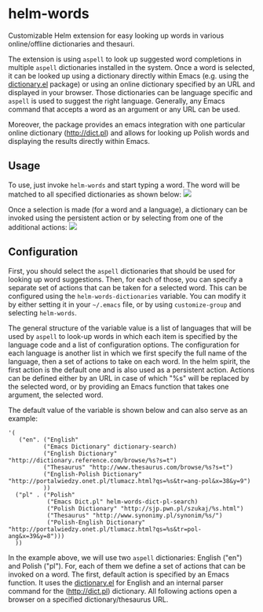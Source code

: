 helm-words
==========

Customizable Helm extension for easy looking up words in various online/offline dictionaries and thesauri.

The extension is using `aspell` to look up suggested word completions in multiple `aspell` dictionaries installed in the system. Once a word is selected, it can be looked up using a dictionary directly within Emacs (e.g. using the [dictionary.el](http://www.emacswiki.org/DictMode) package) or using an online dictionary specified by an URL and displayed in your browser. Those dictionaries can be language specific and `aspell` is used to suggest the right language. Generally, any Emacs command that accepts a word as an argument or any URL can be used.

Moreover, the package provides an emacs integration with one particular online dictionary (http://dict.pl) and allows for looking up Polish words and displaying the results directly within Emacs.


Usage
-----
To use, just invoke `helm-words` and start typing a word. The word will be matched to all specified dictionaries as shown below:
![](https://github.com/pronobis/helm-flyspell/blob/master/images/screenshot1.png)

Once a selection is made (for a word and a language), a dictionary can be invoked using the persistent action or by selecting from one of the additional actions:
![](https://github.com/pronobis/helm-flyspell/blob/master/images/screenshot2.png)


Configuration
-------------

First, you should select the `aspell` dictionaries that should be used for looking up word suggestions. Then, for each of those, you can specify a separate set of actions that can be taken for a selected word. This can be configured using the `helm-words-dictionaries` variable. You can modify it by either setting it in your `~/.emacs` file, or by using `customize-group` and selecting `helm-words`.

The general structure of the variable value is a list of languages that will be used by `aspell` to look-up words in which each item is specified by the language code and a list of configuration options. The configuration for each language is another list in which we first specify the full name of the language, then a set of actions to take on each word. In the helm spirit, the first action is the default one and is also used as a persistent action. Actions can be defined either by an URL in case of which "%s" will be replaced by the selected word, or by providing an Emacs function that takes one argument, the selected word.

The default value of the variable is shown below and can also serve as an example:
```
'(
   ("en". ("English"
          ("Emacs Dictionary" dictionary-search)
          ("English Dictionary" "http://dictionary.reference.com/browse/%s?s=t")
          ("Thesaurus" "http://www.thesaurus.com/browse/%s?s=t")
          ("English-Polish Dictionary" "http://portalwiedzy.onet.pl/tlumacz.html?qs=%s&tr=ang-pol&x=38&y=9")
          ))
  ("pl" . ("Polish"
           ("Emacs Dict.pl" helm-words-dict-pl-search)
           ("Polish Dictionary" "http://sjp.pwn.pl/szukaj/%s.html")
           ("Thesaurus" "http://www.synonimy.pl/synonim/%s/")
           ("Polish-English Dictionary" "http://portalwiedzy.onet.pl/tlumacz.html?qs=%s&tr=pol-ang&x=39&y=8")))
  ))
```

In the example above, we will use two `aspell` dictionaries: English ("en") and Polish ("pl"). For, each of them we define a set of actions that can be invoked on a word. The first, default action is specified by an Emacs function. It uses the [dictionary.el](http://www.emacswiki.org/DictMode) for English and an internal parser command for the (http://dict.pl) dictionary. All following actions open a browser on a specified dictionary/thesaurus URL.
